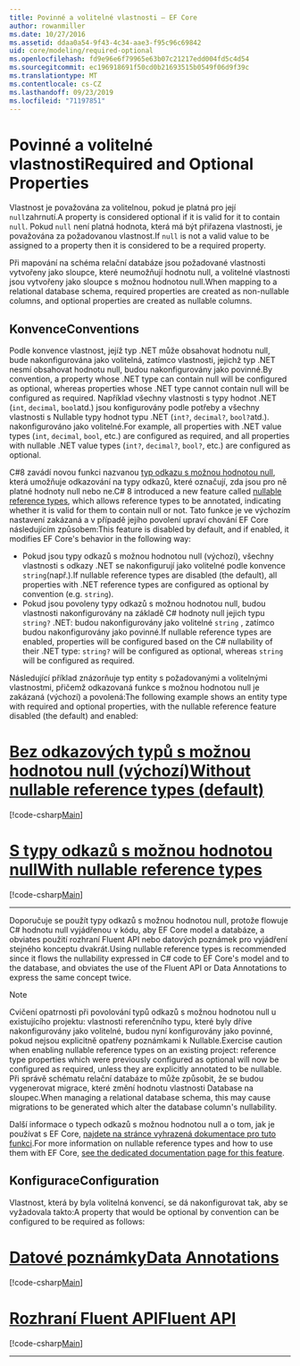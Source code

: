 ```yaml
---
title: Povinné a volitelné vlastnosti – EF Core
author: rowanmiller
ms.date: 10/27/2016
ms.assetid: ddaa0a54-9f43-4c34-aae3-f95c96c69842
uid: core/modeling/required-optional
ms.openlocfilehash: fd9e96e6f79965e63b07c21217edd004fd5c4d54
ms.sourcegitcommit: ec196918691f50cd0b21693515b0549f06d9f39c
ms.translationtype: MT
ms.contentlocale: cs-CZ
ms.lasthandoff: 09/23/2019
ms.locfileid: "71197851"
---
```

# <a name="required-and-optional-properties"></a><span data-ttu-id="498d7-102">Povinné a volitelné vlastnosti</span><span class="sxs-lookup"><span data-stu-id="498d7-102">Required and Optional Properties</span></span>

<span data-ttu-id="498d7-103">Vlastnost je považována za volitelnou, pokud je platná pro její `null`zahrnutí.</span><span class="sxs-lookup"><span data-stu-id="498d7-103">A property is considered optional if it is valid for it to contain `null`.</span></span> <span data-ttu-id="498d7-104">Pokud `null` není platná hodnota, která má být přiřazena vlastnosti, je považována za požadovanou vlastnost.</span><span class="sxs-lookup"><span data-stu-id="498d7-104">If `null` is not a valid value to be assigned to a property then it is considered to be a required property.</span></span>

<span data-ttu-id="498d7-105">Při mapování na schéma relační databáze jsou požadované vlastnosti vytvořeny jako sloupce, které neumožňují hodnotu null, a volitelné vlastnosti jsou vytvořeny jako sloupce s možnou hodnotou null.</span><span class="sxs-lookup"><span data-stu-id="498d7-105">When mapping to a relational database schema, required properties are created as non-nullable columns, and optional properties are created as nullable columns.</span></span>

## <a name="conventions"></a><span data-ttu-id="498d7-106">Konvence</span><span class="sxs-lookup"><span data-stu-id="498d7-106">Conventions</span></span>

<span data-ttu-id="498d7-107">Podle konvence vlastnost, jejíž typ .NET může obsahovat hodnotu null, bude nakonfigurována jako volitelná, zatímco vlastnosti, jejichž typ .NET nesmí obsahovat hodnotu null, budou nakonfigurovány jako povinné.</span><span class="sxs-lookup"><span data-stu-id="498d7-107">By convention, a property whose .NET type can contain null will be configured as optional, whereas properties whose .NET type cannot contain null will be configured as required.</span></span> <span data-ttu-id="498d7-108">Například všechny vlastnosti s typy hodnot .NET (`int`, `decimal`, `bool`atd.) jsou konfigurovány podle potřeby a všechny vlastnosti s Nullable typy hodnot typu .NET (`int?`, `decimal?`, `bool?`atd.). nakonfigurováno jako volitelné.</span><span class="sxs-lookup"><span data-stu-id="498d7-108">For example, all properties with .NET value types (`int`, `decimal`, `bool`, etc.) are configured as required, and all properties with nullable .NET value types (`int?`, `decimal?`, `bool?`, etc.) are configured as optional.</span></span>

<span data-ttu-id="498d7-109">C#8 zavádí novou funkci nazvanou [typ odkazu s možnou hodnotou null](/dotnet/csharp/tutorials/nullable-reference-types), která umožňuje odkazování na typy odkazů, které označují, zda jsou pro ně platné hodnoty null nebo ne.</span><span class="sxs-lookup"><span data-stu-id="498d7-109">C# 8 introduced a new feature called [nullable reference types](/dotnet/csharp/tutorials/nullable-reference-types), which allows reference types to be annotated, indicating whether it is valid for them to contain null or not.</span></span> <span data-ttu-id="498d7-110">Tato funkce je ve výchozím nastavení zakázaná a v případě jejího povolení upraví chování EF Core následujícím způsobem:</span><span class="sxs-lookup"><span data-stu-id="498d7-110">This feature is disabled by default, and if enabled, it modifies EF Core's behavior in the following way:</span></span>

* <span data-ttu-id="498d7-111">Pokud jsou typy odkazů s možnou hodnotou null (výchozí), všechny vlastnosti s odkazy .NET se nakonfigurují jako volitelné podle konvence `string`(např.).</span><span class="sxs-lookup"><span data-stu-id="498d7-111">If nullable reference types are disabled (the default), all properties with .NET reference types are configured as optional by convention (e.g. `string`).</span></span>
* <span data-ttu-id="498d7-112">Pokud jsou povoleny typy odkazů s možnou hodnotou null, budou vlastnosti nakonfigurovány na základě C# hodnoty null jejich typu `string?` .NET: budou nakonfigurovány jako volitelné `string` , zatímco budou nakonfigurovány jako povinné.</span><span class="sxs-lookup"><span data-stu-id="498d7-112">If nullable reference types are enabled, properties will be configured based on the C# nullability of their .NET type: `string?` will be configured as optional, whereas `string` will be configured as required.</span></span>

<span data-ttu-id="498d7-113">Následující příklad znázorňuje typ entity s požadovanými a volitelnými vlastnostmi, přičemž odkazovaná funkce s možnou hodnotou null je zakázaná (výchozí) a povolená:</span><span class="sxs-lookup"><span data-stu-id="498d7-113">The following example shows an entity type with required and optional properties, with the nullable reference feature disabled (the default) and enabled:</span></span>

# <a name="without-nullable-reference-types-defaulttabwithout-nrt"></a>[<span data-ttu-id="498d7-114">Bez odkazových typů s možnou hodnotou null (výchozí)</span><span class="sxs-lookup"><span data-stu-id="498d7-114">Without nullable reference types (default)</span></span>](#tab/without-nrt)

[!code-csharp[Main](../../../samples/core/Miscellaneous/NullableReferenceTypes/CustomerWithoutNullableReferenceTypes.cs?name=Customer&highlight=4-8)]

# <a name="with-nullable-reference-typestabwith-nrt"></a>[<span data-ttu-id="498d7-115">S typy odkazů s možnou hodnotou null</span><span class="sxs-lookup"><span data-stu-id="498d7-115">With nullable reference types</span></span>](#tab/with-nrt)

[!code-csharp[Main](../../../samples/core/Miscellaneous/NullableReferenceTypes/Customer.cs?name=Customer&highlight=4-6)]

***

<span data-ttu-id="498d7-116">Doporučuje se použít typy odkazů s možnou hodnotou null, protože flowuje C# hodnotu null vyjádřenou v kódu, aby EF Core model a databáze, a obviates použití rozhraní Fluent API nebo datových poznámek pro vyjádření stejného konceptu dvakrát.</span><span class="sxs-lookup"><span data-stu-id="498d7-116">Using nullable reference types is recommended since it flows the nullability expressed in C# code to EF Core's model and to the database, and obviates the use of the Fluent API or Data Annotations to express the same concept twice.</span></span>

> [!NOTE]
> <span data-ttu-id="498d7-117">Cvičení opatrnosti při povolování typů odkazů s možnou hodnotou null u existujícího projektu: vlastnosti referenčního typu, které byly dříve nakonfigurovány jako volitelné, budou nyní konfigurovány jako povinné, pokud nejsou explicitně opatřeny poznámkami k Nullable.</span><span class="sxs-lookup"><span data-stu-id="498d7-117">Exercise caution when enabling nullable reference types on an existing project: reference type properties which were previously configured as optional will now be configured as required, unless they are explicitly annotated to be nullable.</span></span> <span data-ttu-id="498d7-118">Při správě schématu relační databáze to může způsobit, že se budou vygenerovat migrace, které změní hodnotu vlastnosti Database na sloupec.</span><span class="sxs-lookup"><span data-stu-id="498d7-118">When managing a relational database schema, this may cause migrations to be generated which alter the database column's nullability.</span></span>

<span data-ttu-id="498d7-119">Další informace o typech odkazů s možnou hodnotou null a o tom, jak je používat s EF Core, [najdete na stránce vyhrazená dokumentace pro tuto funkci](xref:core/miscellaneous/nullable-reference-types).</span><span class="sxs-lookup"><span data-stu-id="498d7-119">For more information on nullable reference types and how to use them with EF Core, [see the dedicated documentation page for this feature](xref:core/miscellaneous/nullable-reference-types).</span></span>

## <a name="configuration"></a><span data-ttu-id="498d7-120">Konfigurace</span><span class="sxs-lookup"><span data-stu-id="498d7-120">Configuration</span></span>

<span data-ttu-id="498d7-121">Vlastnost, která by byla volitelná konvencí, se dá nakonfigurovat tak, aby se vyžadovala takto:</span><span class="sxs-lookup"><span data-stu-id="498d7-121">A property that would be optional by convention can be configured to be required as follows:</span></span>

# <a name="data-annotationstabdata-annotations"></a>[<span data-ttu-id="498d7-122">Datové poznámky</span><span class="sxs-lookup"><span data-stu-id="498d7-122">Data Annotations</span></span>](#tab/data-annotations)

[!code-csharp[Main](../../../samples/core/Modeling/DataAnnotations/Required.cs?highlight=14)]

# <a name="fluent-apitabfluent-api"></a>[<span data-ttu-id="498d7-123">Rozhraní Fluent API</span><span class="sxs-lookup"><span data-stu-id="498d7-123">Fluent API</span></span>](#tab/fluent-api) 

[!code-csharp[Main](../../../samples/core/Modeling/FluentAPI/Required.cs?highlight=11-13)]

***